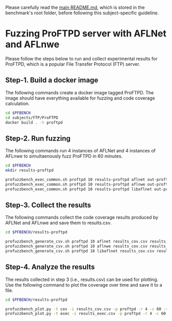 Please carefully read the [main README.md](../../../README.md), which is stored in the benchmark's root folder, before following this subject-specific guideline.

# Fuzzing ProFTPD server with AFLNet and AFLnwe
Please follow the steps below to run and collect experimental results for ProFTPD, which is a popular File Transfer Protocol (FTP) server.

## Step-1. Build a docker image
The following commands create a docker image tagged ProFTPD. The image should have everything available for fuzzing and code coverage calculation.

```bash
cd $PFBENCH
cd subjects/FTP/ProFTPD
docker build . -t proftpd
```

## Step-2. Run fuzzing
The following commands run 4 instances of AFLNet and 4 instances of AFLnwe to simultaenously fuzz ProFTPD in 60 minutes.

```bash
cd $PFBENCH
mkdir results-proftpd

profuzzbench_exec_common.sh proftpd 10 results-proftpd aflnet out-proftpd-aflnet "-t 1000+ -P FTP -D 10000 -q 3 -s 3 -E -K" 86400 5 1 &
profuzzbench_exec_common.sh proftpd 10 results-proftpd aflnwe out-proftpd-aflnwe "-t 1000+ -D 10000 -K" 86400 5 1 &
profuzzbench_exec_common.sh proftpd 10 results-proftpd libaflnet out-proftpd-libaflnet "-P ftp" 86400 5 1 &
```

## Step-3. Collect the results
The following commands collect the  code coverage results produced by AFLNet and AFLnwe and save them to results.csv.

```bash
cd $PFBENCH/results-proftpd

profuzzbench_generate_csv.sh proftpd 10 aflnet results_cov.csv results_exec.csv 0 && \
profuzzbench_generate_csv.sh proftpd 10 aflnwe results_cov.csv results_exec.csv 1 && \
profuzzbench_generate_csv.sh proftpd 10 libaflnet results_cov.csv results_exec.csv 1
```

## Step-4. Analyze the results
The results collected in step 3 (i.e., results.csv) can be used for plotting. Use the following command to plot the coverage over time and save it to a file.

```bash
cd $PFBENCH/results-proftpd

profuzzbench_plot.py -t cov -i results_cov.csv -p proftpd -r 4 -c 60 -s 1 -o cov_over_time.jpg && \
profuzzbench_plot.py -t exec -i results_exec.csv -p proftpd -r 4 -c 60 -s 1 -o exec_over_time.jpg
```
